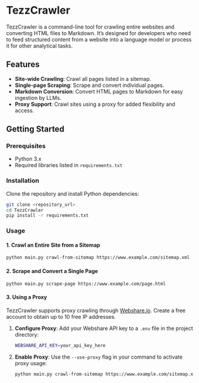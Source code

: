 # TezzCrawler

TezzCrawler is a command-line tool for crawling entire websites and converting HTML files to Markdown. It’s designed for developers who need to feed structured content from a website into a language model or process it for other analytical tasks.

## Features
- **Site-wide Crawling**: Crawl all pages listed in a sitemap.
- **Single-page Scraping**: Scrape and convert individual pages.
- **Markdown Conversion**: Convert HTML pages to Markdown for easy ingestion by LLMs.
- **Proxy Support**: Crawl sites using a proxy for added flexibility and access.

## Getting Started

### Prerequisites
- Python 3.x
- Required libraries listed in `requirements.txt`

### Installation

Clone the repository and install Python dependencies:
```bash
git clone <repository_url>
cd TezzCrawler
pip install -r requirements.txt
```

### Usage

#### 1. Crawl an Entire Site from a Sitemap
```bash
python main.py crawl-from-sitemap https://www.example.com/sitemap.xml
```

#### 2. Scrape and Convert a Single Page
```bash
python main.py scrape-page https://www.example.com/page.html
```

#### 3. Using a Proxy

TezzCrawler supports proxy crawling through [Webshare.io](https://www.webshare.io/?referral_code=jgg1tzyv4izf). Create a free account to obtain up to 10 free IP addresses.

1. **Configure Proxy**: Add your Webshare API key to a `.env` file in the project directory:
   ```bash
   WEBSHARE_API_KEY=your_api_key_here
   ```

2. **Enable Proxy**: Use the `--use-proxy` flag in your command to activate proxy usage:
   ```bash
   python main.py crawl-from-sitemap https://www.example.com/sitemap.xml --use-proxy
   ```

